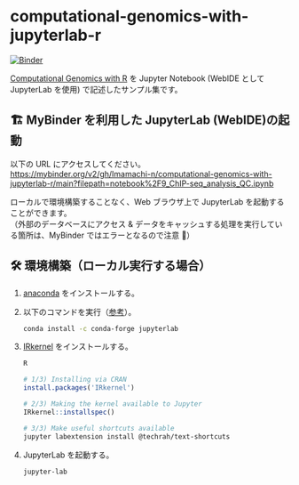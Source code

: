 # computational-genomics-with-jupyterlab-r

[![Binder](https://mybinder.org/badge_logo.svg)](https://mybinder.org/v2/gh/Imamachi-n/computational-genomics-with-jupyterlab-r/main?filepath=notebook%2F9_ChIP-seq_analysis_QC.ipynb)

[Computational Genomics with R](https://compgenomr.github.io/book/) を Jupyter Notebook (WebIDE として JupyterLab を使用) で記述したサンプル集です。

## 🏗 MyBinder を利用した JupyterLab (WebIDE)の起動

以下の URL にアクセスしてください。  
<https://mybinder.org/v2/gh/Imamachi-n/computational-genomics-with-jupyterlab-r/main?filepath=notebook%2F9_ChIP-seq_analysis_QC.ipynb>

ローカルで環境構築することなく、Web ブラウザ上で JupyterLab を起動することができます。  
（外部のデータベースにアクセス & データをキャッシュする処理を実行している箇所は、MyBinder ではエラーとなるので注意 🚧）

## 🛠 環境構築（ローカル実行する場合）

1. [anaconda](https://www.anaconda.com/products/individual#Downloads) をインストールする。
1. 以下のコマンドを実行（[参考](https://jupyter.org/install)）。

   ```zsh
   conda install -c conda-forge jupyterlab
   ```

1. [IRkernel](https://irkernel.github.io/installation/#binary-panel) をインストールする。

   ```zsh
   R
   ```

   ```r
   # 1/3) Installing via CRAN
   install.packages('IRkernel')

   # 2/3) Making the kernel available to Jupyter
   IRkernel::installspec()
   ```

   ```zsh
   # 3/3) Make useful shortcuts available
   jupyter labextension install @techrah/text-shortcuts
   ```

1. JupyterLab を起動する。

   ```zsh
   jupyter-lab
   ```
